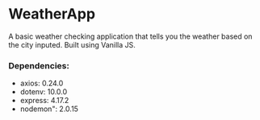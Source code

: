 # WeatherApp
A basic weather checking application that tells you the weather based on the city inputed. Built using Vanilla JS.

### Dependencies:
* axios: 0.24.0
* dotenv: 10.0.0
* express: 4.17.2
* nodemon": 2.0.15

